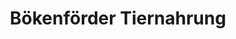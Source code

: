 ---
title: "Bökenförder Tiernahrung"
url: /lippstadt/boekenfoerder-tiernahrung/
shop: Tierfutter
---